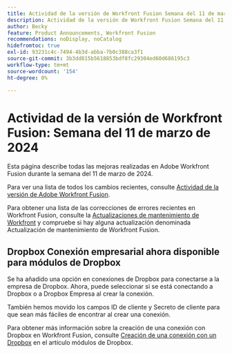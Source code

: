 ```yaml
---
title: Actividad de la versión de Workfront Fusion Semana del 11 de marzo de 2024
description: Actividad de la versión de Workfront Fusion Semana del 11 de marzo de 2024
author: Becky
feature: Product Announcements, Workfront Fusion
recommendations: noDisplay, noCatalog
hidefromtoc: true
exl-id: 93231c4c-7494-4b3d-abba-7b0c388ca3f1
source-git-commit: 3b3dd815b5618853bdf8fc29304ed60d686195c3
workflow-type: tm+mt
source-wordcount: '154'
ht-degree: 0%

---
```


# Actividad de la versión de Workfront Fusion: Semana del 11 de marzo de 2024

Esta página describe todas las mejoras realizadas en Adobe Workfront Fusion durante la semana del 11 de marzo de 2024.

Para ver una lista de todos los cambios recientes, consulte [Actividad de la versión de Adobe Workfront Fusion](../../../product-announcements/product-releases/fusion-release-activity/fusion-release-activity.md).

Para obtener una lista de las correcciones de errores recientes en Workfront Fusion, consulte la [Actualizaciones de mantenimiento de Workfront](https://experienceleague.adobe.com/docs/workfront-known-issues/releases/current-updates.html) y compruebe si hay alguna actualización denominada Actualización de mantenimiento de Workfront Fusion.

## Dropbox Conexión empresarial ahora disponible para módulos de Dropbox

Se ha añadido una opción en conexiones de Dropbox para conectarse a la empresa de Dropbox. Ahora, puede seleccionar si se está conectando a Dropbox o a Dropbox Empresa al crear la conexión.

También hemos movido los campos ID de cliente y Secreto de cliente para que sean más fáciles de encontrar al crear una conexión.

Para obtener más información sobre la creación de una conexión con Dropbox en Workfront Fusion, consulte [Creación de una conexión con un Dropbox](/help/quicksilver/workfront-fusion/apps-and-their-modules/dropbox-modules.md#create-a-connection-to-dropbox) en el artículo módulos de Dropbox.
